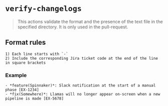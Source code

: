 # `verify-changelogs`

> This actions validate the format and the presence of the text file in the specified directory. It is only used in the pull-request. 

## Format rules

```
1) Each line starts with `-`
2) Include the corresponding Jira ticket code at the end of the line in square brackets

```
### Example
```text
- *feature(Spinnaker)*: Slack notification at the start of a manual phase [EX-1234]
- *fix(Somewhere)*: Llamas will no longer appear on-screen when a new pipeline is made [EX-5678]
```